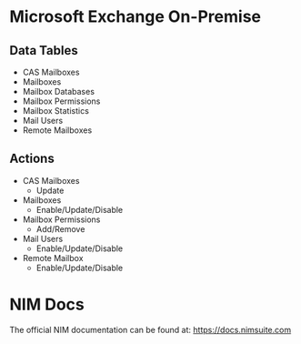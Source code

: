 # Microsoft Exchange On-Premise


## Data Tables
- CAS Mailboxes
- Mailboxes
- Mailbox Databases
- Mailbox Permissions
- Mailbox Statistics
- Mail Users
- Remote Mailboxes


## Actions
- CAS Mailboxes
    - Update
- Mailboxes
    - Enable/Update/Disable
- Mailbox Permissions
    - Add/Remove
- Mail Users
    - Enable/Update/Disable
- Remote Mailbox
    - Enable/Update/Disable


# NIM Docs
The official NIM documentation can be found at: https://docs.nimsuite.com
